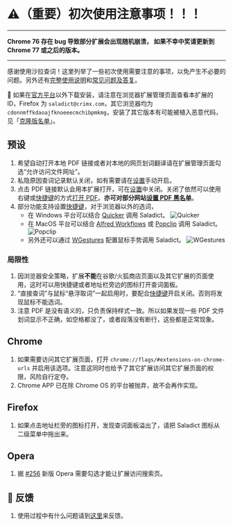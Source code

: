 # :warning:（重要）初次使用注意事项！！！
-----

**Chrome 76 存在 bug 导致部分扩展会出现随机崩溃， 如果不幸中奖请更新到 Chrome 77 或之后的版本。**

-----

感谢使用沙拉查词！这里列举了一些初次使用需要注意的事项，以免产生不必要的问题。另外还有[完整使用说明](./manual/)和[常见问题及答复](./q&a/)。

:rotating_light: 如果在[官方平台](https://github.com/crimx/ext-saladict/releases)以外下载安装，请注意在浏览器扩展管理页面查看本扩展的 ID，Firefox 为 `saladict@crimx.com`，其它浏览器均为 `cdonnmffkdaoajfknoeeecmchibpmkmg`，安装了其它版本有可能被植入恶意代码，见「[克隆版名单](https://github.com/crimx/ext-saladict/wiki/Clones)」。

## 预设

1. 希望自动打开本地 PDF 链接或者对本地的网页划词翻译请在扩展管理页面勾选“允许访问文件网址”。 
1. 私隐原因查词记录默认关闭，如有需要请在[设置](./manual#open-setting)手动开启。
1. 点击 PDF 链接默认会用本扩展打开，可在[设置](./manual#open-setting)中关闭。关闭了依然可以使用右键或[快捷键](./manual#shortcuts)的方式[打开 PDF](./manual#pdf)。**亦可对部分网站[设置 PDF 黑名单](./manual#black-white-list)**。
1. 部分功能支持设置[快捷键](./manual#shortcuts)，对于浏览器以外的选词，
   - 在 Windows 平台可以结合 [Quicker](https://github.com/crimx/ext-saladict/issues/493) 调用 Saladict。
     ![Quicker](https://user-images.githubusercontent.com/38676455/67744041-6bdb1a80-fa5b-11e9-93e0-6c39d76cc45d.gif)
   - 在 MacOS 平台可以结合 [Alfred Workflows](https://github.com/crimx/ext-saladict/issues/509) 或 [Popclip](https://github.com/crimx/ext-saladict/issues/463) 调用 Saladict。
     ![Popclip](https://user-images.githubusercontent.com/51223743/64909399-0c8ca980-d73e-11e9-965d-a413e586c911.png)
   - 另外还可以通过 [WGestures](https://github.com/crimx/ext-saladict/issues/366#issuecomment-495828772) 配置鼠标手势调用 Saladict。
     ![WGestures](https://user-images.githubusercontent.com/25548230/58363445-c8e40a80-7ed6-11e9-8c30-83824e64a8f2.gif)

### 局限性

1. 因浏览器安全策略，扩展**不能**在谷歌/火狐商店页面以及其它扩展的页面使用，这时可以用快捷键或者地址栏旁边的图标打开查词面板。
1. “直接查词”与鼠标“悬浮取词”一起启用时，要配合[快捷键](./manual#shortcuts)开启关闭。否则将发现鼠标不能选词。
1. 注意 PDF 是没有语义的，只负责保持样式一致。所以如果发现一些 PDF 文件划词显示不正确，如空格都没了，或者段落没有断行，这些都是正常现象。

## Chrome

1. 如果需要访问其它扩展页面，打开 `chrome://flags/#extensions-on-chrome-urls` 并启用该选项。注意这同时也给予了其它扩展访问其它扩展页面的权限，风险自行定夺。
1. Chrome APP 已在除 Chrome OS 的平台被抛弃，故不会再作实现。

## Firefox

1. 如果点击地址栏旁的图标打开，发现查词面板溢出了，请把 Saladict 图标从二级菜单中拖出来。

## Opera

1. 据 [#256](https://github.com/crimx/ext-saladict/issues/256) 新版 Opera 需要勾选才能让扩展访问搜索页。


## :memo: 反馈

1. 使用过程中有什么问题请到[这里](https://github.com/crimx/crx-saladict/issues)来反馈。

